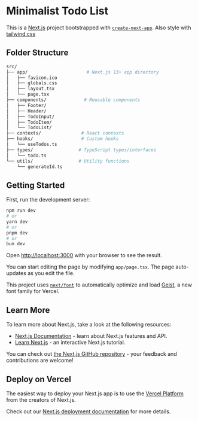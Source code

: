# Minimalist Todo List
This is a [Next.js](https://nextjs.org) project bootstrapped with [`create-next-app`](https://nextjs.org/docs/app/api-reference/cli/create-next-app). Also style with [tailwind.css](https://tailwindcss.com/)

## Folder Structure

```bash
src/
├── app/                      # Next.js 13+ app directory
│   ├── favicon.ico
│   ├── globals.css
│   ├── layout.tsx
│   └── page.tsx
├── components/              # Reusable components
│   ├── Footer/
│   ├── Header/
│   ├── TodoInput/
│   ├── TodoItem/
│   └── TodoList/
├── contexts/               # React contexts
├── hooks/                  # Custom hooks
│   └── useTodos.ts
├── types/                 # TypeScript types/interfaces
│   └── todo.ts
└── utils/                 # Utility functions
    └── generateId.ts
```

## Getting Started

First, run the development server:

```bash
npm run dev
# or
yarn dev
# or
pnpm dev
# or
bun dev
```

Open [http://localhost:3000](http://localhost:3000) with your browser to see the result.

You can start editing the page by modifying `app/page.tsx`. The page auto-updates as you edit the file.

This project uses [`next/font`](https://nextjs.org/docs/app/building-your-application/optimizing/fonts) to automatically optimize and load [Geist](https://vercel.com/font), a new font family for Vercel.

## Learn More

To learn more about Next.js, take a look at the following resources:

- [Next.js Documentation](https://nextjs.org/docs) - learn about Next.js features and API.
- [Learn Next.js](https://nextjs.org/learn) - an interactive Next.js tutorial.

You can check out [the Next.js GitHub repository](https://github.com/vercel/next.js) - your feedback and contributions are welcome!

## Deploy on Vercel

The easiest way to deploy your Next.js app is to use the [Vercel Platform](https://vercel.com/new?utm_medium=default-template&filter=next.js&utm_source=create-next-app&utm_campaign=create-next-app-readme) from the creators of Next.js.

Check out our [Next.js deployment documentation](https://nextjs.org/docs/app/building-your-application/deploying) for more details.
